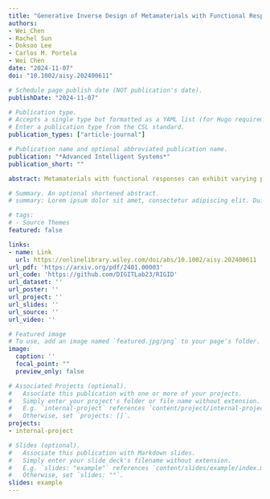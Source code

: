 ```yaml
---
title: "Generative Inverse Design of Metamaterials with Functional Responses by Interpretable Learning"
authors:
- Wei_Chen
- Rachel Sun
- Doksoo Lee
- Carlos M. Portela
- Wei Chen
date: "2024-11-07"
doi: "10.1002/aisy.202400611"

# Schedule page publish date (NOT publication's date).
publishDate: "2024-11-07"

# Publication type.
# Accepts a single type but formatted as a YAML list (for Hugo requirements).
# Enter a publication type from the CSL standard.
publication_types: ["article-journal"]

# Publication name and optional abbreviated publication name.
publication: "*Advanced Intelligent Systems*"
publication_short: ""

abstract: Metamaterials with functional responses can exhibit varying properties under different conditions (e.g., wave-based responses or deformation-induced property variation). This work addresses rapid inverse design of such metamaterials to meet target qualitative functional behaviors, a challenge due to its intractability and nonunique solutions. Unlike data-intensive and noninterpretable deep-learning-based methods, this work proposes the random-forest-based interpretable generative inverse design (RIGID), a single-shot inverse design method for fast generation of metamaterials with on-demand functional behaviors. RIGID leverages the interpretability of a random forest-based "design → response" forward model, eliminating the need for a more complex "response → design" inverse model. Based on the likelihood of target satisfaction derived from the trained random forest, one can sample a desired number of design solutions using Markov chain Monte Carlo methods. RIGID is validated on acoustic and optical metamaterial design problems, each with fewer than 250 training samples. Compared to the genetic algorithm-based design generation approach, RIGID generates satisfactory solutions that cover a broader range of the design space, allowing for better consideration of additional figures of merit beyond target satisfaction. This work offers a new perspective on solving on-demand inverse design problems, showcasing the potential for incorporating interpretable machine learning into generative design under small data constraints.

# Summary. An optional shortened abstract.
# summary: Lorem ipsum dolor sit amet, consectetur adipiscing elit. Duis posuere tellus ac convallis placerat. Proin tincidunt magna sed ex sollicitudin condimentum.

# tags:
# - Source Themes
featured: false

links:
- name: Link
  url: https://onlinelibrary.wiley.com/doi/abs/10.1002/aisy.202400611
url_pdf: 'https://arxiv.org/pdf/2401.00003'
url_code: 'https://github.com/DIGITLab23/RIGID'
url_dataset: ''
url_poster: ''
url_project: ''
url_slides: ''
url_source: ''
url_video: ''

# Featured image
# To use, add an image named `featured.jpg/png` to your page's folder. 
image:
  caption: ''
  focal_point: ""
  preview_only: false

# Associated Projects (optional).
#   Associate this publication with one or more of your projects.
#   Simply enter your project's folder or file name without extension.
#   E.g. `internal-project` references `content/project/internal-project/index.md`.
#   Otherwise, set `projects: []`.
projects:
- internal-project

# Slides (optional).
#   Associate this publication with Markdown slides.
#   Simply enter your slide deck's filename without extension.
#   E.g. `slides: "example"` references `content/slides/example/index.md`.
#   Otherwise, set `slides: ""`.
slides: example
---
```


